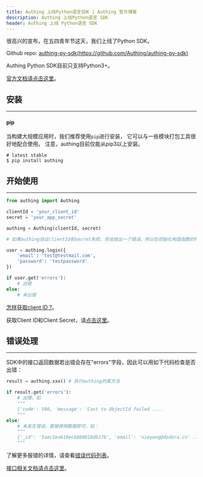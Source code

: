 ```yaml
---
title: Authing 上线Python语言SDK | Authing 官方博客
description: Authing 上线Python语言 SDK
header: Authing 上线 Python语言 SDK
---
```


很高兴的宣布，在五四青年节这天，我们上线了Python SDK。

Github repo: [authing-py-sdk(https://github.com/Authing/authing-py-sdk)](https://github.com/Authing/authing-py-sdk)

<!-- more -->

Authing Python SDK目前只支持Python3+。

[官方文档请点击这里](https://docs.authing.cn)。

## 安装

----------

#### pip

当构建大规模应用时，我们推荐使用```pip```进行安装， 它可以与一些模块打包工具很好地配合使用。
注意，authing目前仅能从pip3以上安装。

``` shell
# latest stable
$ pip install authing
```

## 开始使用

----------

``` python
from authing import Authing

clientId = 'your_client_id'
secret = 'your_app_secret'

authing = Authing(clientId, secret)

# 如果authing验证clientId和secret失败，将会抛出一个错误。所以在初始化构造函数的时候，可以使用try...catch保证程序不会挂掉。

user = authing.login({
    'email': 'test@testmail.com',
    'password': 'testpassword'
})

if user.get('errors'):
    # 出错
else:
    # 未出错
```

[怎样获取client ID ?](https://docs.authing.cn/#/quick_start/howto)。

获取Client ID和Client Secret，请[点击这里](https://docs.authing.cn/#/quick_start/howto)。

## 错误处理

----------

SDK中的接口返回数据若出错会存在"errors"字段，因此可以用如下代码检查是否出错：

``` python
result = authing.xxx() # 执行authing的某方法

if result.get('errors'):
    # 出错，如 
    """
    {'code': 500, 'message': 'Cast to ObjectId failed ....
    """
else:
    # 未发生错误，直接使用数据即可，如：
    """
    {'_id': '5aec1ea610ecb800018db176', 'email': 'xieyang@dodora.cn' ...
    """
```
了解更多报错的详情，请查看[错误代码列表](https://docs.authing.cn/#/quick_start/error_code)。

[接口相关文档请点击这里](https://docs.authing.cn/#/user_service/add_user)。
